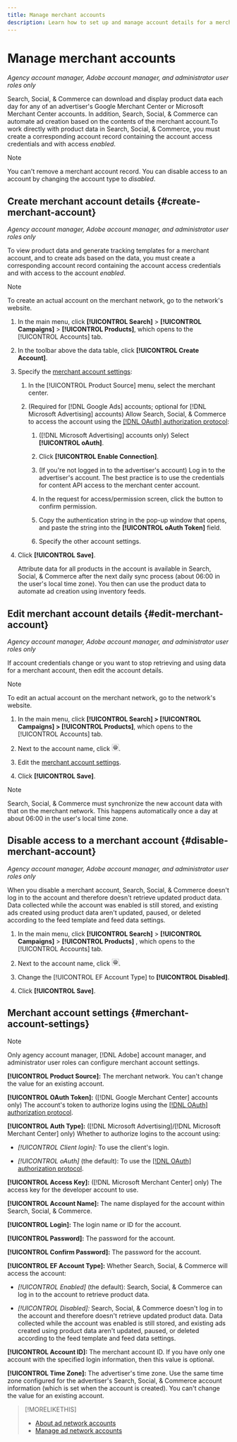 ```yaml
---
title: Manage merchant accounts
description: Learn how to set up and manage account details for a merchant center account.
---
```

# Manage merchant accounts

*Agency account manager, Adobe account manager, and administrator user roles only*

Search, Social, & Commerce can download and display product data each day for any of an advertiser's Google Merchant Center or Microsoft Merchant Center accounts. In addition, Search, Social, & Commerce can automate ad creation based on the contents of the merchant account.To work directly with product data in Search, Social, & Commerce, you must create a corresponding account record containing the account access credentials and with access *enabled*. 

>[!NOTE]
>
>You can't remove a merchant account record. You can disable access to an account by changing the account type to *disabled*.

## Create merchant account details {#create-merchant-account}

*Agency account manager, Adobe account manager, and administrator user roles only*

To view product data and generate tracking templates for a merchant account, and to create ads based on the data, you must create a corresponding account record containing the account access credentials and with access to the account *enabled*.

>[!NOTE]
>
>To create an actual account on the merchant network, go to the network's website.

1. In the main menu, click **[!UICONTROL Search]** \> **[!UICONTROL Campaigns]** \> **[!UICONTROL Products]**, which opens to the [!UICONTROL Accounts] tab.

1. In the toolbar above the data table, click **[!UICONTROL Create Account]**.

1. Specify the [merchant account settings](#merchant-account-settings):

   1. In the [!UICONTROL Product Source] menu, select the merchant center.

   1. (Required for [!DNL Google Ads] accounts; optional for [!DNL Microsoft Advertising] accounts) Allow Search, Social, & Commerce to access the account using the [[!DNL OAuth] authorization protocol](https://oauth.net/2/):

      1. ([!DNL Microsoft Advertising] accounts only) Select **[!UICONTROL oAuth]**.

      1. Click **[!UICONTROL Enable Connection]**.

      1. (If you're not logged in to the advertiser's account) Log in to the advertiser's account. The best practice is to use the credentials for content API access to the merchant center account.

      1. In the request for access/permission screen, click the button to confirm permission.

      1. Copy the authentication string in the pop-up window that opens, and paste the string into the **[!UICONTROL oAuth Token]** field.

      1. Specify the other account settings.

1. Click **[!UICONTROL Save]**.

   Attribute data for all products in the account is available in Search, Social, & Commerce after the next daily sync process (about 06:00 in the user's local time zone). You then can use the product data to automate ad creation using inventory feeds.

## Edit merchant account details {#edit-merchant-account}

*Agency account manager, Adobe account manager, and administrator user roles only*

If account credentials change or you want to stop retrieving and using data for a merchant account, then edit the account details. 

>[!NOTE]
>
>To edit an actual account on the merchant network, go to the network's website.

1. In the main menu, click **[!UICONTROL Search] \> [!UICONTROL Campaigns] \> [!UICONTROL Products]**, which opens to the [!UICONTROL Accounts] tab.

1. Next to the account name, click ![View/edit settings](/help/search-social-commerce/assets/settings.png "View/edit settings").

1. Edit the [merchant account settings](#merchant-account-settings).

1. Click **[!UICONTROL Save]**.

>[!NOTE]
>
>Search, Social, & Commerce must synchronize the new account data with that on the merchant network. This happens automatically once a day at about 06:00 in the user's local time zone.

## Disable access to a merchant account {#disable-merchant-account}

*Agency account manager, Adobe account manager, and administrator user roles only*

When you disable a merchant account, Search, Social, & Commerce doesn't log in to the account and therefore doesn't retrieve updated product data. Data collected while the account was enabled is still stored, and existing ads created using product data aren't updated, paused, or deleted according to the feed template and feed data settings.

1. In the main menu, click **[!UICONTROL Search]** \> **[!UICONTROL Campaigns]** \> **[!UICONTROL Products]** , which opens to the [!UICONTROL Accounts] tab.

1. Next to the account name, click ![View/edit settings](/help/search-social-commerce/assets/settings.png "View/edit settings").

1. Change the [!UICONTROL EF Account Type] to **[!UICONTROL Disabled]**.

1. Click **[!UICONTROL Save]**.

## Merchant account settings {#merchant-account-settings}

>[!NOTE]
>
>Only agency account manager, [!DNL Adobe] account manager, and administrator user roles can configure merchant account settings.

**[!UICONTROL Product Source]:** The merchant network. You can't change the value for an existing account. 

**[!UICONTROL OAuth Token]:** ([!DNL Google Merchant Center] accounts only) The account's token to authorize logins using the [[!DNL OAuth] authorization protocol](https://oauth.net/2/). 

**[!UICONTROL Auth Type]:** ([!DNL Microsoft Advertising]/[!DNL Microsoft Merchant Center] only) Whether to authorize logins to the account using:

* *[!UICONTROL Client login]:* To use the client's login.

* *[!UICONTROL oAuth]* (the default): To use the [[!DNL OAuth] authorization protocol](https://oauth.net/2/).

**[!UICONTROL Access Key]:** ([!DNL Microsoft Merchant Center] only) The access key for the developer account to use.

**[!UICONTROL Account Name]:** The name displayed for the account within Search, Social, & Commerce. 

**[!UICONTROL Login]:** The login name or ID for the account. 

**[!UICONTROL Password]:** The password for the account. 

**[!UICONTROL Confirm Password]:** The password for the account. 

**[!UICONTROL EF Account Type]:** Whether Search, Social, & Commerce will access the account:

* *[!UICONTROL Enabled]* (the default): Search, Social, & Commerce can log in to the account to retrieve product data.

* *[!UICONTROL Disabled]:* Search, Social, & Commerce doesn't log in to the account and therefore doesn't retrieve updated product data. Data collected while the account was enabled is still stored, and existing ads created using product data aren't updated, paused, or deleted according to the feed template and feed data settings.

**[!UICONTROL Account ID]:** The merchant account ID. If you have only one account with the specified login information, then this value is optional. 

**[!UICONTROL Time Zone]:** The advertiser's time zone. Use the same time zone configured for the advertiser's Search, Social, & Commerce account information (which is set when the account is created). You can't change the value for an existing account. 

>[!MORELIKETHIS]
>
>* [About ad network accounts](ad-network-account-about.md)
>* [Manage ad network accounts](ad-network-account-manage.md)
